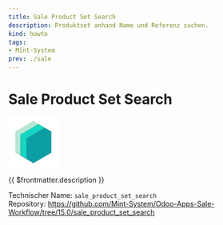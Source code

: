 ```yaml
---
title: Sale Product Set Search
description: Produktset anhand Name und Referenz suchen.
kind: howto
tags:
- Mint-System
prev: ./sale
---
```

# Sale Product Set Search
![icon_oms_box](attachments/icons_odoo_mint_system.png)

{{ $frontmatter.description }}

Technischer Name: `sale_product_set_search`\
Repository: <https://github.com/Mint-System/Odoo-Apps-Sale-Workflow/tree/15.0/sale_product_set_search>
